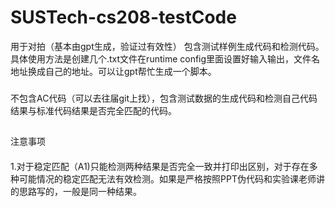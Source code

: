 # SUSTech-cs208-testCode
用于对拍（基本由gpt生成，验证过有效性） 包含测试样例生成代码和检测代码。具体使用方法是创建几个.txt文件在runtime config里面设置好输入输出，文件名地址换成自己的地址。可以让gpt帮忙生成一个脚本。
###
不包含AC代码（可以去往届git上找），包含测试数据的生成代码和检测自己代码结果与标准代码结果是否完全匹配的代码。
##
注意事项
####
1.对于稳定匹配（A1)只能检测两种结果是否完全一致并打印出区别，对于存在多种可能情况的稳定匹配无法有效检测。如果是严格按照PPT伪代码和实验课老师讲的思路写的，一般是同一种结果。

